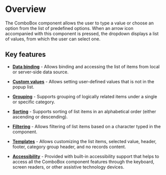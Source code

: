 # Overview

The ComboBox component allows the user to type a value or choose an option from the list of predefined options.
When an arrow icon accompanied with this component is pressed, the dropdown displays a list of values, from which the user can select one.

## Key features

* **[Data binding](https://help.syncfusion.com/aspnetmvc/combobox/databinding)** - Allows binding and accessing the list of items from local or server-side data source.

* **[Custom values](https://help.syncfusion.com/aspnetmvc/combobox/getting-started.html#custom-values)** - Allows setting user-defined values that is not in the popup list.

* **[Grouping](https://help.syncfusion.com/aspnetmvc/combobox/grouping)** - Supports grouping of logically related items under a single or specific category.

* **[Sorting](https://help.syncfusion.com/aspnetmvc/combobox/api-comboBox.html#sortorder-sortorder)** - Supports sorting of list items in an alphabetical order (either ascending or descending).

* **[Filtering](https://help.syncfusion.com/aspnetmvc/combobox/filtering)** - Allows filtering of list items based on a character typed in the component.

* **[Templates](https://help.syncfusion.com/aspnetmvc/combobox/templates)** - Allows customizing the list items, selected value, header, footer, category group header, and no records content.

* **[Accessibility](https://help.syncfusion.com/aspnetmvc/combobox/accessibility)** - Provided with built-in accessibility support that helps to access all the ComboBox component features through the keyboard, screen readers, or other assistive technology devices.